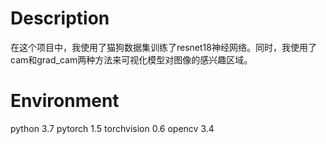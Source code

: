 # Description
在这个项目中，我使用了猫狗数据集训练了resnet18神经网络。同时，我使用了cam和grad_cam两种方法来可视化模型对图像的感兴趣区域。
# Environment
python 3.7
pytorch 1.5
torchvision 0.6
opencv 3.4
